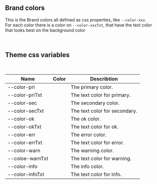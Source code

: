 ## Brand colors

This is the Brand colors all defined as css properties, like `--color-xxx`.<br>
For each color there is a color on `--color-xxxTxt`, that have the text color that looks best on the background color

<hhl-live-editor title="Theme colors" htmlCode='
    <template>
    <div class="flex flex-wrap">
      <div class="bg-pri text-priTxt flex items-center justify-center w-24 h-9">pri</div>
      <div class="bg-sec text-secTxt flex items-center justify-center w-24">sec</div>
      <div class="bg-ok text-okTxt flex items-center justify-center w-24">ok</div>
      <div class="bg-err text-errTxt flex items-center justify-center w-24">err</div>
      <div class="bg-warn text-warnTxt flex items-center justify-center w-24">warn</div>
      <div class="bg-info text-infoTxt flex items-center justify-center w-24">info</div>
    </div>
    </template>
'>
</hhl-live-editor>
<br/>

## Theme css variables

  <br/>

| Name            | Color                                                                                                  | Describtion                   |
| --------------- | ------------------------------------------------------------------------------------------------------ | ----------------------------- |
| --color-pri     | <div class="bgBox col-pri"></div>                                                                      | The primary color.            |
| --color-priTxt  | <div style="background: var(--color-priTxt)" class="flex items-center justify-center w-24 h-9"></div>  | The text color for primary.   |
| --color-sec     | <div style="background: var(--color-sec)" class="flex items-center justify-center w-24 h-9"></div>     | The secondary color.          |
| --color-secTxt  | <div style="background: var(--color-secTxt)" class="flex items-center justify-center w-24 h-9"></div>  | The text color for secondary. |
| --color-ok      | <div style="background: var(--color-ok)" class="flex items-center justify-center w-24 h-9"></div>      | The ok color.                 |
| --color-okTxt   | <div style="background: var(--color-okTxt)" class="flex items-center justify-center w-24 h-9"></div>   | The text color for ok.        |
| --color-err     | <div style="background: var(--color-err)" class="flex items-center justify-center w-24 h-9"></div>     | The error color.              |
| --color-errTxt  | <div style="background: var(--color-errTxt)" class="flex items-center justify-center w-24 h-9"></div>  | The text color for error.     |
| --color-warn    | <div style="background: var(--color-warn)" class="flex items-center justify-center w-24 h-9"></div>    | The warning color.            |
| --coloe-warnTxt | <div style="background: var(--color-warnTxt)" class="flex items-center justify-center w-24 h-9"></div> | The text color for warning.   |
| --color-info    | <div style="background: var(--color-info)" class="flex items-center justify-center w-24 h-9"></div>    | The info color.               |
| --color-infoTxt | <div style="background: var(--color-infoTxt)" class="flex items-center justify-center w-24 h-9"></div> | The text color for info.      |

<br/>

